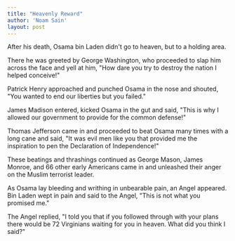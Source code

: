 ```yaml
---
title: "Heavenly Reward"
author: 'Noam Sain'
layout: post
---
```


After his death, Osama bin Laden didn't go to heaven, but to a holding area.

There he was greeted by George Washington, who proceeded to slap him across the face and yell at him, "How dare you try to destroy the nation I helped conceive!"

Patrick Henry approached and punched Osama in the nose and shouted, "You wanted to end our liberties but you failed."

James Madison entered, kicked Osama in the gut and said, "This is why I allowed our government to provide for the common defense!"

Thomas Jefferson came in and proceeded to beat Osama many times with a long cane and said, "It was evil men like you that provided me the inspiration to pen the Declaration of Independence!"

These beatings and thrashings continued as George Mason, James Monroe, and 66 other early Americans came in and unleashed their anger on the Muslim terrorist leader.

As Osama lay bleeding and writhing in unbearable pain, an Angel appeared. Bin Laden wept in pain and said to the Angel, "This is not what you promised me."

The Angel replied, "I told you that if you followed through with your plans there would be 72 Virginians waiting for you in heaven. What did you think I said?"
